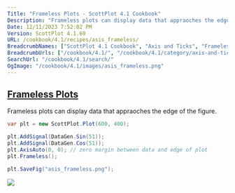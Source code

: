 ```yaml
---
Title: "Frameless Plots - ScottPlot 4.1 Cookbook"
Description: "Frameless plots can display data that appraoches the edge of the figure."
Date: 12/11/2023 7:52:02 PM
Version: ScottPlot 4.1.69
URL: /cookbook/4.1/recipes/asis_frameless/
BreadcrumbNames: ["ScottPlot 4.1 Cookbook", "Axis and Ticks", "Frameless Plots"]
BreadcrumbUrls: ["/cookbook/4.1/", "/cookbook/4.1/category/axis-and-ticks", "/cookbook/4.1/recipes/asis_frameless/"]
SearchUrl: "/cookbook/4.1/search/"
OgImage: "/cookbook/4.1/images/asis_frameless.png"
---
```


<h2><a href='/cookbook/4.1/recipes/asis_frameless/'>Frameless Plots</a></h2>

Frameless plots can display data that appraoches the edge of the figure.

```cs
var plt = new ScottPlot.Plot(600, 400);

plt.AddSignal(DataGen.Sin(51));
plt.AddSignal(DataGen.Cos(51));
plt.AxisAuto(0, 0); // zero margin between data and edge of plot
plt.Frameless();

plt.SaveFig("asis_frameless.png");
```

<img src='../../images/asis_frameless.png' class='d-block mx-auto my-5' />


